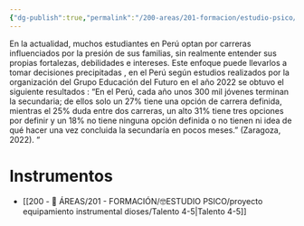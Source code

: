 ```yaml
---
{"dg-publish":true,"permalink":"/200-areas/201-formacion/estudio-psico/proyecto-equipamiento-instrumental-dioses/evaluacion-de-orientacion-vocacional/","dgPassFrontmatter":true}
---
```


En la actualidad, muchos estudiantes en Perú optan por carreras influenciados por la presión de sus familias, sin realmente entender sus propias fortalezas, debilidades e intereses. Este enfoque puede llevarlos a tomar decisiones precipitadas , en el Perú según estudios realizados por la organización del Grupo Educación del Futuro en el año 2022 se obtuvo el siguiente resultados : “En el Perú, cada año unos 300 mil jóvenes terminan la secundaria; de ellos solo un 27% tiene una opción de carrera definida, mientras el 25% duda entre dos carreras, un alto 31% tiene tres opciones por definir y un 18% no tiene ninguna opción definida o no tienen ni idea de qué hacer una vez concluida la secundaría en pocos meses.” (Zaragoza, 2022). “
# Instrumentos
- [[200 - 📌 ÁREAS/201 - FORMACIÓN/🤓ESTUDIO PSICO/proyecto equipamiento instrumental dioses/Talento 4-5\|Talento 4-5]]